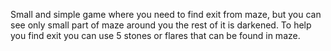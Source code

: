 Small and simple game where you need to find exit from maze, but you can see only small part of maze around you the rest of it is darkened. To help you find exit you can use 5 stones or flares that can be found in maze.